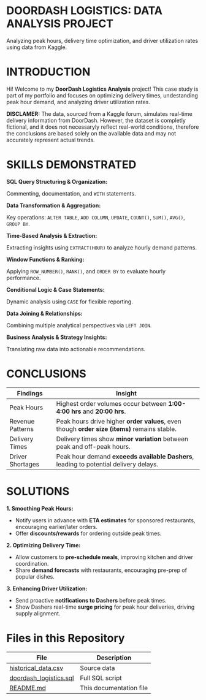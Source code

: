 # DOORDASH LOGISTICS: DATA ANALYSIS PROJECT
Analyzing peak hours, delivery time optimization, and driver utilization rates using data from Kaggle.

# INTRODUCTION

Hi! Welcome to my **DoorDash Logistics Analysis** project! This case study is part of my portfolio and focuses on optimizing delivery times, undestanding peak hour demand, and analyzing driver utilization rates.

**DISCLAMER:** The data, sourced from a Kaggle forum, simulates real-time delivery information from DoorDash. However, the dataset is completly fictional, and it does not necessaryly reflect real-world conditions, therefore the conclusions are based solely on the available data and may not accurately represent actual trends.

# SKILLS DEMONSTRATED

**SQL Query Structuring & Organization:**

Commenting, documentation, and `WITH` statements.

**Data Transformation & Aggregation:**

Key operations: `ALTER TABLE`, `ADD COLUMN`, `UPDATE`, `COUNT()`, `SUM()`, `AVG()`, `GROUP BY`.

**Time-Based Analysis & Extraction:**

Extracting insights using `EXTRACT(HOUR)` to analyze hourly demand patterns.

**Window Functions & Ranking:**

Applying `ROW_NUMBER()`, `RANK()`, and `ORDER BY` to evaluate hourly performance.

**Conditional Logic & Case Statements:**

Dynamic analysis using `CASE` for flexible reporting.

**Data Joining & Relationships:**

Combining multiple analytical perspectives via `LEFT JOIN`.

**Business Analysis & Strategy Insights:**

Translating raw data into actionable recommendations.

# CONCLUSIONS

| Findings  | Insight |
| ------------- | ------------- |
| Peak Hours  | Highest order volumes occur between **1:00-4:00 hrs** and **20:00 hrs**.  |
| Revenue Patterns  | Peak hours drive higher **order values**, even though **order size (items)** remains stable.  |
| Delivery Times  | Delivery times show **minor variation** between peak and off-peak hours.  |
| Driver Shortages  | Peak hour demand **exceeds available Dashers**, leading to potential delivery delays.  |

# SOLUTIONS

**1. Smoothing Peak Hours:**
* Notify users in advance with **ETA estimates** for sponsored restaurants, encouraging earlier/later orders.
* Offer **discounts/rewards** for ordering outside peak times.

**2. Optimizing Delivery Time:**
* Allow customers to **pre-schedule meals**, improving kitchen and driver coordination.
* Share **demand forecasts** with restaurants, encouraging pre-prep of popular dishes.

**3. Enhancing Driver Utilization:**
* Send proactive **notifications to Dashers** before peak times.
* Show Dashers real-time **surge pricing** for peak hour deliveries, driving supply alignment.

# Files in this Repository

| **File**  | **Description**  |
| ---------  | --------------- |
| [historical_data.csv](https://www.kaggle.com/datasets/dharun4772/doordash-eta-prediction) | Source data |
| [doordash_logistics.sql](https://github.com/jacinta-escaffi/DoorDash_logistics/blob/main/DoorDash_logistics.sql) | Full SQL script |
| [README.md](https://github.com/jacinta-escaffi/DoorDash_logistics/blob/main/README.md) | This documentation file |
